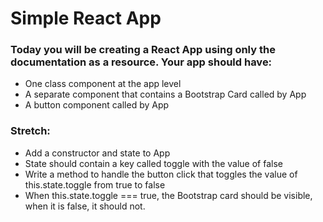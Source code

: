 # Simple React App

### Today you will be creating a React App using only the documentation as a resource. Your app should have:
- One class component at the app level 
- A separate component that contains a Bootstrap Card called by App 
- A button component called by App

### Stretch: 
- Add a constructor and state to App
- State should contain a key called toggle with the value of false
- Write a method to handle the button click that toggles the value of this.state.toggle from true to false
- When this.state.toggle === true, the Bootstrap card should be visible, when it is false, it should not. 
